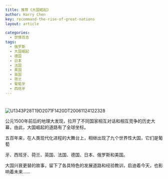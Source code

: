 ```yaml
---
title: 推荐《大国崛起》
author: Harry Chen
key: recommand-the-rise-of-great-nations
layout: article

categories:
  - 世情百态
tags:
  - 俄罗斯
  - 大国崛起
  - 德国
  - 日本
  - 法国
  - 美国
  - 英国
  - 荷兰
  - 葡萄牙
  - 西班牙
---
```

# 

![U1343P28T19D2071F1420DT20061124122328][1]

  公元1500年前后的地理大发现，拉开了不同国家相互对话和相互竞争的历史大幕，由此，大国崛起的道路有了全球坐标。

  五百年来，在人类现代化进程的大舞台上，相继出现了九个世界性大国，它们是葡萄

  牙、西班牙、荷兰、英国、法国、德国、日本、俄罗斯和美国。

  大国兴衰更替的故事，留下了各具特色的发展道路和经验教训，启迪着今天，也影响着未来……

   [1]: http://www.roybit.com/wp-content/uploads/2011/08/U1343P28T19D2071F1420DT20061124122328_thumb.jpg (U1343P28T19D2071F1420DT20061124122328)
